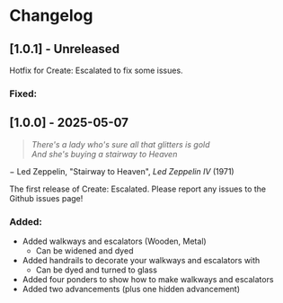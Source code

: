 # Changelog

## [1.0.1] - Unreleased

Hotfix for Create: Escalated to fix some issues.

### Fixed:

## [1.0.0] - 2025-05-07

> _There's a lady who's sure all that glitters is gold_ \
> _And she's buying a stairway to Heaven_

&minus; Led Zeppelin, "Stairway to Heaven", _Led Zeppelin IV_ (1971)

The first release of Create: Escalated. Please report any issues to the Github issues page!

### Added:
- Added walkways and escalators (Wooden, Metal)
  - Can be widened and dyed 
- Added handrails to decorate your walkways and escalators with
  - Can be dyed and turned to glass 
- Added four ponders to show how to make walkways and escalators
- Added two advancements (plus one hidden advancement)